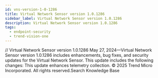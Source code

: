 ```yaml
---
id: vns-version-1-0-1286
title: Virtual Network Sensor version 1.0.1286
sidebar_label: Virtual Network Sensor version 1.0.1286
description: Virtual Network Sensor version 1.0.1286
tags:
  - endpoint-security
  - trend-vision-one
---
```


/*<![CDATA[*/ $('#title').html($('meta[name=map-description]').attr('content')); /*]]>*/ Virtual Network Sensor version 1.0.1286 May 27, 2024—Virtual Network Sensor version 1.0.1286 includes enhancements, bug fixes, and security updates for the Virtual Network Sensor. This update includes the following changes: This update enhances telemetry collection. © 2025 Trend Micro Incorporated. All rights reserved.Search Knowledge Base